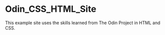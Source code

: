# Odin_CSS_HTML_Site
This example site uses the skills learned from The Odin Project in HTML and CSS.
